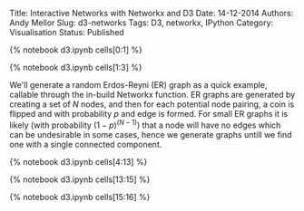 Title: Interactive Networks with Networkx and D3
Date: 14-12-2014
Authors: Andy Mellor
Slug: d3-networks
Tags: D3, networkx, IPython
Category: Visualisation
Status: Published

<!-- PELICAN_BEGIN_SUMMARY -->

{% notebook d3.ipynb cells[0:1] %}

<div id="d3-container-neighbours"></div>

<!-- PELICAN_END_SUMMARY -->

{% notebook d3.ipynb cells[1:3] %}

We'll generate a random Erdos-Reyni (ER) graph as a quick example, callable through the in-build Networkx function. 
ER graphs are generated by creating a set of $N$ nodes, 
and then for each potential node pairing, a coin is flipped and with probability $p$ and edge is formed. 
For small ER graphs it is likely (with probability $(1-p)^{(N-1)}$) that a node will have no edges which can be undesirable in some cases, 
hence we generate graphs untill we find one with a single connected component.

{% notebook d3.ipynb cells[4:13] %}


<div id="d3-container-degree"></div>

{% notebook d3.ipynb cells[13:15] %}

<div id="d3-container-neighbours"></div>

{% notebook d3.ipynb cells[15:16] %}

<style>
.node {stroke: #fff; stroke-width: 1.5px;}
.link {stroke: #999; stroke-opacity: .6;}
div#d3-container-neighbours { margin-left: auto; margin-right: auto; position: relative;}
div#d3-container-degree { margin-left: auto; margin-right: auto; position: relative;}
</style>

<script src="http://d3js.org/d3.v3.min.js" charset="utf-8"></script>

<script>
    // Parameter declaration, the height and width of our viz.
    var width2 = 600,
        height2 = 250;

    // Colour scale for node colours.
    var color2 = d3.scale.category10();

    // We create a force-directed dynamic graph layout.
    // D3 has number of layouts - refer to the documentation.
    var force2 = d3.layout.force()
        .charge(-120)
        .linkDistance(30)
        .size([width2, height2]);

    // We select the <div> we created earlier and add an <svg> container.
    // SVG = Scalable Vector Graphics
    var svg2 = d3.select("#d3-container-degree").select("svg")
    if (svg2.empty()) {
        svg2 = d3.select("#d3-container-degree").append("svg")
                    .attr("width", width2)
                    .attr("height", height2);
    }
        
    // We load the JSON network file.
    d3.json("graph.json", function(error, graph2) {
        // Within this block, the network has been loaded
        // and stored in the 'graph' object.
        
        // We load the nodes and links into the force-directed
        // graph and initialise the dynamics.
        force2.nodes(graph2.nodes)
            .links(graph2.links)
            .start();

        // We create a <line> SVG element for each link
        // in the graph.
        var link2 = svg2.selectAll(".link")
            .data(graph2.links)
            .enter().append("line")
            .attr("class", "link");

        // We create a <circle> SVG element for each node
        // in the graph, and we specify a few attributes.
        var node2 = svg2.selectAll(".node")
            .data(graph2.nodes)
            .enter().append("circle")
            .attr("class", "node")
            .attr("r", 5)  // radius
            .style("fill", function(d) {
                // We colour the node depending on the degree.
                return color2(d.degree); 
            })
            .call(force2.drag);

        // The label each node its node number from the networkx graph.
        node2.append("title")
            .text(function(d) { return d.id; });
        
        

        // We bind the positions of the SVG elements
        // to the positions of the dynamic force-directed graph,
        // at each time step.
        force2.on("tick", function() {
            link2.attr("x1", function(d) { return d.source.x; })
                .attr("y1", function(d) { return d.source.y; })
                .attr("x2", function(d) { return d.target.x; })
                .attr("y2", function(d) { return d.target.y; });

            node2.attr("cx", function(d) { return d.x; })
                .attr("cy", function(d) { return d.y; });
        });
    });
</script>

<script src="http://d3js.org/d3.v3.min.js" charset="utf-8"></script>
     
<script>
    // Parameter declaration, the height and width of our viz.
    var width = 600,
        height = 250;

    // Colour scale for node colours.
    var color = d3.scale.category10();

    // We create a force-directed dynamic graph layout.
    // D3 has number of layouts - refer to the documentation.
    var force = d3.layout.force()
        .charge(-120)
        .linkDistance(30)
        .size([width, height]);

    // We select the <div> we created earlier and add an <svg> container.
    // SVG = Scalable Vector Graphics
    var svg = d3.selectAll("#d3-container-neighbours").select("svg")
    if (svg.empty()) {
        svg = d3.selectAll("#d3-container-neighbours").append("svg")
                    .attr("width", width)
                    .attr("height", height);
    }
    
    // We load the JSON network file.
    d3.json("graph.json", function(error, graph) {
        // Within this block, the network has been loaded
        // and stored in the 'graph' object.
        
        // We load the nodes and links into the force-directed
        // graph and initialise the dynamics.
        force.nodes(graph.nodes)
            .links(graph.links)
            .start();

        // We create a <line> SVG element for each link
        // in the graph.
        var link = svg.selectAll(".link")
            .data(graph.links)
            .enter().append("line")
            .attr("class", "link");

        //Toggle stores whether the highlighting is on
        var toggle = 0;
        //Create an array logging what is connected to what
        var linkedByIndex = {};

        for (var i = 0; i < graph.nodes.length; i++) {
            linkedByIndex[i + "," + i] = 1;
        };

        graph.links.forEach(function (d) {
            linkedByIndex[d.source.index + "," + d.target.index] = 1;
        });

        //This function looks up whether a pair are neighbours
        function neighboring(a, b) {
            return linkedByIndex[a.index + "," + b.index];
        }

        function connectedNodes() {
            if (toggle == 0) {
                //Reduce the opacity of all but the neighbouring nodes
                var d = d3.select(this).node().__data__;
                node.style("opacity", function (o) {
                    return neighboring(d, o) | neighboring(o, d) ? 1 : 0.3;
                });
                link.style("opacity", function (o) {
                    return d.index==o.source.index | d.index==o.target.index ? 1 : 0.8;
                });
                link.style("stroke-width", function (o) {
                    return d.index==o.source.index | d.index==o.target.index ? 3 : 0.8;
                });
                //Reduce the op
                toggle = 1;
            } else {
                //Put them back to opacity=1
                node.style("opacity", 1);
                link.style("opacity", 1);
                link.style("stroke-width", 1);
                toggle = 0;
            }
        }    
        
        // We create a <circle> SVG element for each node
        // in the graph, and we specify a few attributes.
        var node = svg.selectAll(".node")
            .data(graph.nodes)
            .enter().append("circle")
            .attr("class", "node")
            .attr("r", 5)  // radius
            .style("fill", function(d) {
                // We colour the node depending on the degree.
                return color(d.parity); 
            })
            .call(force.drag)
            .on('dblclick', connectedNodes);

        // The label each node its node number from the networkx graph.
        node.append("title")
        .text(function(d) { return "Node: " + d.id + "\n" + "Degree: " + d.degree + "\n" + "Katz: " + d.katz;});
        
        // We bind the positions of the SVG elements
        // to the positions of the dynamic force-directed graph,
        // at each time step.
        force.on("tick", function() {
            link.attr("x1", function(d) { return d.source.x; })
                .attr("y1", function(d) { return d.source.y; })
                .attr("x2", function(d) { return d.target.x; })
                .attr("y2", function(d) { return d.target.y; });

            node.attr("cx", function(d) { return d.x; })
                .attr("cy", function(d) { return d.y; });        
            
        });
    });
</script>